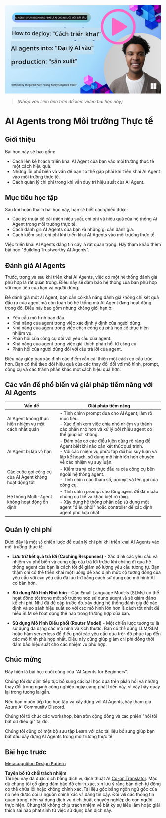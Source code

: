 <!--
CO_OP_TRANSLATOR_METADATA:
{
  "original_hash": "1ad5de6a6388d02c145a92dd04358bab",
  "translation_date": "2025-07-12T13:40:26+00:00",
  "source_file": "10-ai-agents-production/README.md",
  "language_code": "vi"
}
-->
[![AI Agents In Production](../../../translated_images/lesson-10-thumbnail.2b79a30773db093e0b4fb47aaa618069e0afb4745fad4836526cf51df87f9ac9.vi.png)](https://youtu.be/l4TP6IyJxmQ?si=IvCW3cbw0NJ2mUMV)

> _(Nhấp vào hình ảnh trên để xem video bài học này)_
# AI Agents trong Môi trường Thực tế

## Giới thiệu

Bài học này sẽ bao gồm:

- Cách lên kế hoạch triển khai AI Agent của bạn vào môi trường thực tế một cách hiệu quả.
- Những lỗi phổ biến và vấn đề bạn có thể gặp phải khi triển khai AI Agent vào môi trường thực tế.
- Cách quản lý chi phí trong khi vẫn duy trì hiệu suất của AI Agent.

## Mục tiêu học tập

Sau khi hoàn thành bài học này, bạn sẽ biết cách/hiểu được:

- Các kỹ thuật để cải thiện hiệu suất, chi phí và hiệu quả của hệ thống AI Agent trong môi trường thực tế.
- Cách đánh giá AI Agents của bạn và những gì cần đánh giá.
- Cách kiểm soát chi phí khi triển khai AI Agents vào môi trường thực tế.

Việc triển khai AI Agents đáng tin cậy là rất quan trọng. Hãy tham khảo thêm bài học "Building Trustworthy AI Agents".

## Đánh giá AI Agents

Trước, trong và sau khi triển khai AI Agents, việc có một hệ thống đánh giá phù hợp là rất quan trọng. Điều này sẽ đảm bảo hệ thống của bạn phù hợp với mục tiêu của bạn và người dùng.

Để đánh giá một AI Agent, bạn cần có khả năng đánh giá không chỉ kết quả đầu ra của agent mà còn toàn bộ hệ thống mà AI Agent đang hoạt động trong đó. Điều này bao gồm nhưng không giới hạn ở:

- Yêu cầu mô hình ban đầu.
- Khả năng của agent trong việc xác định ý định của người dùng.
- Khả năng của agent trong việc chọn công cụ phù hợp để thực hiện nhiệm vụ.
- Phản hồi của công cụ đối với yêu cầu của agent.
- Khả năng của agent trong việc giải thích phản hồi từ công cụ.
- Phản hồi của người dùng đối với câu trả lời của agent.

Điều này giúp bạn xác định các điểm cần cải thiện một cách có cấu trúc hơn. Bạn có thể theo dõi hiệu quả của các thay đổi đối với mô hình, prompt, công cụ và các thành phần khác một cách hiệu quả hơn.

## Các vấn đề phổ biến và giải pháp tiềm năng với AI Agents

| **Vấn đề**                                      | **Giải pháp tiềm năng**                                                                                                                                                                                                     |
| ---------------------------------------------- | -------------------------------------------------------------------------------------------------------------------------------------------------------------------------------------------------------------------------- |
| AI Agent không thực hiện nhiệm vụ một cách nhất quán | - Tinh chỉnh prompt đưa cho AI Agent; làm rõ mục tiêu.<br>- Xác định xem việc chia nhỏ nhiệm vụ thành các phần nhỏ hơn và xử lý bởi nhiều agent có thể giúp ích không.                                                      |
| AI Agent bị lặp vô hạn                           | - Đảm bảo có các điều kiện dừng rõ ràng để Agent biết khi nào cần kết thúc quá trình.<br>- Với các nhiệm vụ phức tạp đòi hỏi suy luận và lập kế hoạch, sử dụng mô hình lớn hơn chuyên về các nhiệm vụ suy luận.             |
| Các cuộc gọi công cụ của AI Agent không hoạt động tốt | - Kiểm tra và xác thực đầu ra của công cụ bên ngoài hệ thống agent.<br>- Tinh chỉnh các tham số, prompt và tên gọi của công cụ.                                                                                            |
| Hệ thống Multi-Agent không hoạt động ổn định   | - Tinh chỉnh prompt cho từng agent để đảm bảo chúng cụ thể và khác biệt rõ ràng.<br>- Xây dựng hệ thống phân cấp sử dụng một agent "điều phối" hoặc controller để xác định agent phù hợp nhất.                            |

## Quản lý chi phí

Dưới đây là một số chiến lược để quản lý chi phí khi triển khai AI Agents vào môi trường thực tế:

- **Lưu trữ kết quả trả lời (Caching Responses)** - Xác định các yêu cầu và nhiệm vụ phổ biến và cung cấp câu trả lời trước khi chúng đi qua hệ thống agent của bạn là cách tốt để giảm số lượng yêu cầu tương tự. Bạn thậm chí có thể triển khai một luồng để xác định mức độ tương đồng của yêu cầu với các yêu cầu đã lưu trữ bằng cách sử dụng các mô hình AI cơ bản hơn.

- **Sử dụng Mô hình Nhỏ hơn** - Các Small Language Models (SLMs) có thể hoạt động tốt trong một số trường hợp sử dụng agent và sẽ giảm đáng kể chi phí. Như đã đề cập trước đó, xây dựng hệ thống đánh giá để xác định và so sánh hiệu suất so với các mô hình lớn hơn là cách tốt nhất để hiểu SLM sẽ hoạt động thế nào trong trường hợp của bạn.

- **Sử dụng Mô hình Điều phối (Router Model)** - Một chiến lược tương tự là sử dụng đa dạng các mô hình và kích thước. Bạn có thể dùng LLM/SLM hoặc hàm serverless để điều phối các yêu cầu dựa trên độ phức tạp đến các mô hình phù hợp nhất. Điều này cũng giúp giảm chi phí đồng thời đảm bảo hiệu suất cho các nhiệm vụ phù hợp.

## Chúc mừng

Đây hiện là bài học cuối cùng của "AI Agents for Beginners".

Chúng tôi dự định tiếp tục bổ sung các bài học dựa trên phản hồi và những thay đổi trong ngành công nghiệp ngày càng phát triển này, vì vậy hãy quay lại trong tương lai gần.

Nếu bạn muốn tiếp tục học tập và xây dựng với AI Agents, hãy tham gia <a href="https://discord.gg/kzRShWzttr" target="_blank">Azure AI Community Discord</a>.

Chúng tôi tổ chức các workshop, bàn tròn cộng đồng và các phiên "hỏi tôi bất cứ điều gì" tại đó.

Chúng tôi cũng có một bộ sưu tập Learn với các tài liệu bổ sung giúp bạn bắt đầu xây dựng AI Agents trong môi trường thực tế.

## Bài học trước

[Metacognition Design Pattern](../09-metacognition/README.md)

**Tuyên bố từ chối trách nhiệm**:  
Tài liệu này đã được dịch bằng dịch vụ dịch thuật AI [Co-op Translator](https://github.com/Azure/co-op-translator). Mặc dù chúng tôi cố gắng đảm bảo độ chính xác, xin lưu ý rằng bản dịch tự động có thể chứa lỗi hoặc không chính xác. Tài liệu gốc bằng ngôn ngữ gốc của nó nên được coi là nguồn chính xác và đáng tin cậy. Đối với các thông tin quan trọng, nên sử dụng dịch vụ dịch thuật chuyên nghiệp do con người thực hiện. Chúng tôi không chịu trách nhiệm về bất kỳ sự hiểu lầm hoặc giải thích sai nào phát sinh từ việc sử dụng bản dịch này.